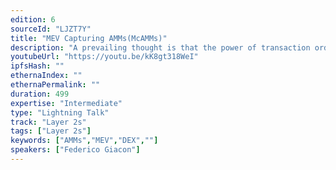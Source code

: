 ```yaml
---
edition: 6
sourceId: "LJZT7Y"
title: "MEV Capturing AMMs(McAMMs)"
description: "A prevailing thought is that the power of transaction ordering is mostly in the hands of block-builders in the current MEV-Boost and PBS specifications. This talk will present a new AMM design, which could shift the transaction ordering power, at least partly, to AMM designers and liquidity providers. These constructions would allow AMMs to capture part of the MEV that is currently only harvested by block-builders and proposers."
youtubeUrl: "https://youtu.be/kK8gt318WeI"
ipfsHash: ""
ethernaIndex: ""
ethernaPermalink: ""
duration: 499
expertise: "Intermediate"
type: "Lightning Talk"
track: "Layer 2s"
tags: ["Layer 2s"]
keywords: ["AMMs","MEV","DEX",""]
speakers: ["Federico Giacon"]
---
```

